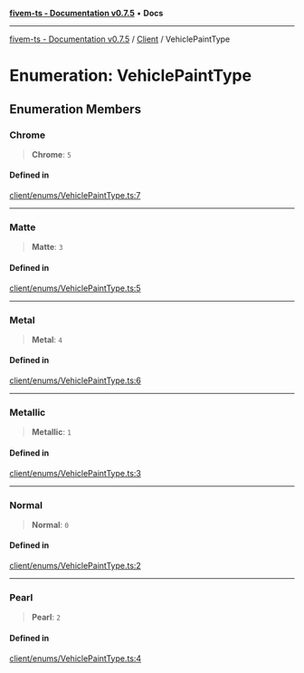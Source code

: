 [**fivem-ts - Documentation v0.7.5**](../../../README.md) • **Docs**

***

[fivem-ts - Documentation v0.7.5](../../../README.md) / [Client](../README.md) / VehiclePaintType

# Enumeration: VehiclePaintType

## Enumeration Members

### Chrome

> **Chrome**: `5`

#### Defined in

[client/enums/VehiclePaintType.ts:7](https://github.com/Purpose-Dev/fivem-ts/blob/main/src/client/enums/VehiclePaintType.ts#L7)

***

### Matte

> **Matte**: `3`

#### Defined in

[client/enums/VehiclePaintType.ts:5](https://github.com/Purpose-Dev/fivem-ts/blob/main/src/client/enums/VehiclePaintType.ts#L5)

***

### Metal

> **Metal**: `4`

#### Defined in

[client/enums/VehiclePaintType.ts:6](https://github.com/Purpose-Dev/fivem-ts/blob/main/src/client/enums/VehiclePaintType.ts#L6)

***

### Metallic

> **Metallic**: `1`

#### Defined in

[client/enums/VehiclePaintType.ts:3](https://github.com/Purpose-Dev/fivem-ts/blob/main/src/client/enums/VehiclePaintType.ts#L3)

***

### Normal

> **Normal**: `0`

#### Defined in

[client/enums/VehiclePaintType.ts:2](https://github.com/Purpose-Dev/fivem-ts/blob/main/src/client/enums/VehiclePaintType.ts#L2)

***

### Pearl

> **Pearl**: `2`

#### Defined in

[client/enums/VehiclePaintType.ts:4](https://github.com/Purpose-Dev/fivem-ts/blob/main/src/client/enums/VehiclePaintType.ts#L4)

